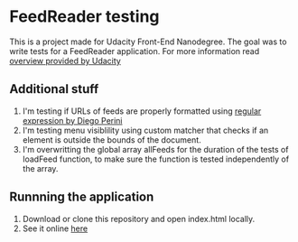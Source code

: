 # FeedReader testing

This is a project made for Udacity Front-End Nanodegree.
The goal was to write tests for a FeedReader application.
For more information read [overview provided by Udacity](https://github.com/lukaszrozej/frontend-nanodegree-feedreader/blob/master/OVERVIEW.md)

## Additional stuff

1. I'm testing if URLs of feeds are properly formatted using [regular expression by Diego Perini](https://gist.github.com/dperini/729294)
2. I'm testing menu visiblility using custom matcher that checks if an element is outside the bounds of the document.
3. I'm overwritting the global array allFeeds for the duration of the tests of loadFeed function,
to make sure the function is tested independently of the array.

## Runnning the application

1. Download or clone this repository and open index.html locally.
2. See it online [here](https://lukaszrozej.github.io/frontend-nanodegree-feedreader/)